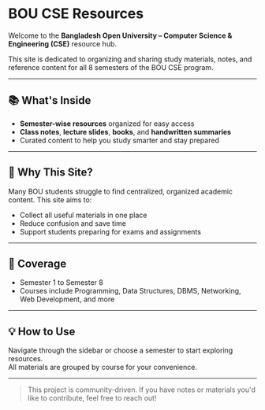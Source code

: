 # BOU CSE Resources

Welcome to the **Bangladesh Open University – Computer Science & Engineering (CSE)** resource hub.

This site is dedicated to organizing and sharing study materials, notes, and reference content for all 8 semesters of the BOU CSE program.

---

## 📚 What's Inside

- **Semester-wise resources** organized for easy access
- **Class notes**, **lecture slides**, **books**, and **handwritten summaries**
- Curated content to help you study smarter and stay prepared

---

## 🎯 Why This Site?

Many BOU students struggle to find centralized, organized academic content. This site aims to:

- Collect all useful materials in one place
- Reduce confusion and save time
- Support students preparing for exams and assignments

---

## 📅 Coverage

- Semester 1 to Semester 8
- Courses include Programming, Data Structures, DBMS, Networking, Web Development, and more

---

## 💡 How to Use

Navigate through the sidebar or choose a semester to start exploring resources.  
All materials are grouped by course for your convenience.

---

> This project is community-driven. If you have notes or materials you'd like to contribute, feel free to reach out!
